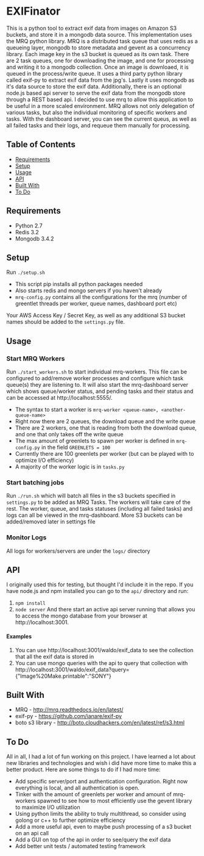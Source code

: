 # EXIFinator
This is a python tool to extract exif data from images on Amazon S3 buckets, and store it in a mongodb data source. This implementation uses the MRQ python library. MRQ is a distributed task queue that uses redis as a queueing layer, mongodb to store metadata and gevent as a concurrency library. Each image key in the s3 bucket is queued as its own task. There are 2 task queues, one for downloading the image, and one for processing and writing it to a mongodb collection. Once an image is downloaed, it is queued in the process/write queue. It uses a third party python library called exif-py to extract exif data from the jpg's. Lastly it uses mongodb as it's data source to store the exif data. Additionally, there is an optional node.js based api server to serve the exif data from the mongodb store through a REST based api. I decided to use mrq to allow this application to be useful in a more scaled environment. MRQ allows not only delegation of various tasks, but also the individual monitoring of specific workers and tasks. With the dashboard server, you can see the current queus, as well as all failed tasks and their logs, and requeue them manually for processing.

## Table of Contents

- [Requirements](#requirements)
- [Setup](#setup)
- [Usage](#usage)
- [API](#api)
- [Built With](#built-with)
- [To Do](#to-do)

## Requirements
* Python 2.7
* Redis 3.2
* Mongodb 3.4.2

## Setup

Run `./setup.sh`
* This script pip installs all python packages needed
* Also starts redis and mongo servers if you haven't already
* `mrq-config.py` contains all the configurations for the mrq (number of greentlet threads per worker, queue names, dashboard port etc)

Your AWS Access Key / Secret Key, as well as any additional S3 bucket names should be added to the `settings.py` file.
  
## Usage
### Start MRQ Workers
Run `./start_workers.sh` to start individual mrq-workers. This file can be configured to add/remove worker processes and configure which task queue(s) they are listening to. It will also start the mrq-dashboard server which shows queue/worker status, and pending tasks and their status and can be accessed at http://localhost:5555/.
* The syntax to start a worker is `mrq-worker <queue-name>, <another-queue-name>`
* Right now there are 2 queues, the download queue and the write queue
* There are 2 workers, one that is reading from both the download queue, and one that only takes off the write queue
* The max amount of greenlets to spawn per worker is defined in `mrq-config.py` in the field `GREENLETS = 100`
* Currently there are 100 greenlets per worker (but can be played with to optimize I/O efficiency)
* A majority of the worker logic is in `tasks.py`

### Start batching jobs
Run `./run.sh` which will batch all files in the s3 buckets specified in `settings.py` to be added as MRQ Tasks. The workers will take care of the rest. The worker, queue, and tasks statuses (including all failed tasks) and logs can all be viewed in the mrq-dashboard. More S3 buckets can be added/removed later in settings file

### Monitor Logs
All logs for workers/servers are under the `logs/` directory

## API
I originally used this for testing, but thought I'd include it in the repo. If you have node.js and npm installed you can go to the `api/` directory and run:
1. `npm install`
2. `node server`
And there start an active api server running that allows you to access the mongo database from your browser at http://localhost:3001.

#### Examples
1. You can use http://localhost:3001/waldo/exif_data to see the collection that all the exif data is stored in
2. You can use mongo queries with the api to query that collection with http://localhost:3001/waldo/exif_data?query={"Image%20Make.printable":"SONY"}

## Built With
* MRQ - http://mrq.readthedocs.io/en/latest/
* exif-py - https://github.com/ianare/exif-py
* boto s3 library - http://boto.cloudhackers.com/en/latest/ref/s3.html

## To Do
All in all, I had a lot of fun working on this project. I have learned a lot about new libraries and technologies and wish i did have more time to make this a better product. Here are some things to do if I had more time:
* Add specific server/port and authentication configuration. Right now everything is local, and all authentication is open.
* Tinker with the amount of greenlets per worker and amount of mrq-workers spawned to see how to most efficiently use the gevent library to maximize I/O utilization
* Using python limits the ability to truly multithread, so consider using golong or c++ to further optimize efficiency
* Add a more useful api, even to maybe push processing of a s3 bucket on an api call
* Add a GUI on top of the api in order to see/query the exif data
* Add better unit tests / automated testing framework
